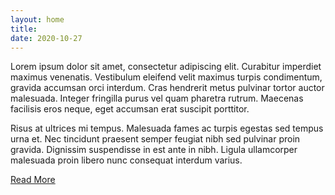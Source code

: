```yaml
---
layout: home
title: 
date: 2020-10-27
---
```


Lorem ipsum dolor sit amet, consectetur adipiscing elit. Curabitur imperdiet maximus venenatis. Vestibulum eleifend velit maximus turpis condimentum, gravida accumsan orci interdum. Cras hendrerit metus pulvinar tortor auctor malesuada. Integer fringilla purus vel quam pharetra rutrum. Maecenas facilisis eros neque, eget accumsan erat suscipit porttitor. 

Risus at ultrices mi tempus. Malesuada fames ac turpis egestas sed tempus urna et. Nec tincidunt praesent semper feugiat nibh sed pulvinar proin gravida. Dignissim suspendisse in est ante in nibh. Ligula ullamcorper malesuada proin libero nunc consequat interdum varius.

<a href="/about.html" class="r-link link text-underlined animate__animated animate__tada">Read More</a>
